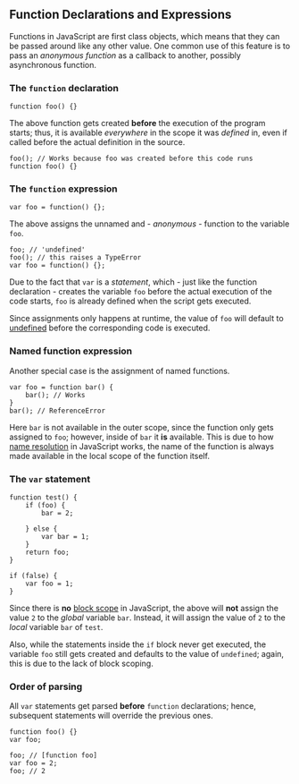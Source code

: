 ## Function Declarations and Expressions

Functions in JavaScript are first class objects, which means that they can be 
passed around like any other value. One common use of this feature is to pass
an *anonymous function* as a callback to another, possibly asynchronous function.

### The `function` declaration

    function foo() {}

The above function gets created **before** the execution of the program starts;
thus, it is available *everywhere* in the scope it was *defined* in, even if 
called before the actual definition in the source.

    foo(); // Works because foo was created before this code runs
    function foo() {}

### The `function` expression

    var foo = function() {};

The above assigns the unnamed and - *anonymous* - function to the variable `foo`. 

    foo; // 'undefined'
    foo(); // this raises a TypeError
    var foo = function() {};

Due to the fact that `var` is a *statement*, which - just like the function 
declaration - creates the variable `foo` before the actual execution of the code
starts, `foo` is already defined when the script gets executed.

Since assignments only happens at runtime, the value of `foo` will default
to [undefined](#undefined) before the corresponding code is executed.

### Named function expression

Another special case is the assignment of named functions.

    var foo = function bar() {
        bar(); // Works
    }
    bar(); // ReferenceError

Here `bar` is not available in the outer scope, since the function only gets
assigned to `foo`; however, inside of `bar` it **is** available. This is due to 
how [name resolution](#scopes) in JavaScript works, the name of the function
is always made available in the local scope of the function itself.

### The `var` statement

    function test() {
        if (foo) {
            bar = 2;

        } else {
            var bar = 1;
        }
        return foo;
    }

    if (false) {
        var foo = 1;
    }

Since there is **no** [block scope](#scopes) in JavaScript, the above will
**not** assign the value `2` to the *global* variable `bar`. Instead, it will
assign the value of `2` to the *local* variable `bar` of `test`. 

Also, while the statements inside the `if` block never get executed, the variable
`foo` still gets created and defaults to the value of `undefined`; again, this
is due to the lack of block scoping.

### Order of parsing

All `var` statements get parsed **before** `function` declarations; hence,
subsequent statements will override the previous ones.

    function foo() {}
    var foo;

    foo; // [function foo]
    var foo = 2;
    foo; // 2

